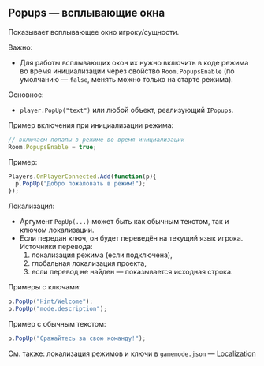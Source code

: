 ## Popups — всплывающие окна

Показывает всплывающее окно игроку/сущности.

Важно:
- Для работы всплывающих окон их нужно включить в коде режима во время инициализации через свойство `Room.PopupsEnable` (по умолчанию — `false`, менять можно только на старте режима).

Основное:
- `player.PopUp("text")` или любой объект, реализующий `IPopups`.

Пример включения при инициализации режима:
```javascript
// включаем попапы в режиме во время инициализации
Room.PopupsEnable = true;
```

Пример:
```javascript
Players.OnPlayerConnected.Add(function(p){
  p.PopUp("Добро пожаловать в режим!");
});
```

Локализация:
- Аргумент `PopUp(...)` может быть как обычным текстом, так и ключом локализации.
- Если передан ключ, он будет переведён на текущий язык игрока. Источники перевода:
  1) локализация режима (если подключена),
  2) глобальная локализация проекта,
  3) если перевод не найден — показывается исходная строка.

Примеры с ключами:
```javascript
p.PopUp("Hint/Welcome");
p.PopUp("mode.description");
```

Пример с обычным текстом:
```javascript
p.PopUp("Сражайтесь за свою команду!");
```

См. также: локализация режимов и ключи в `gamemode.json` — [Localization](../guide/localization.md)


